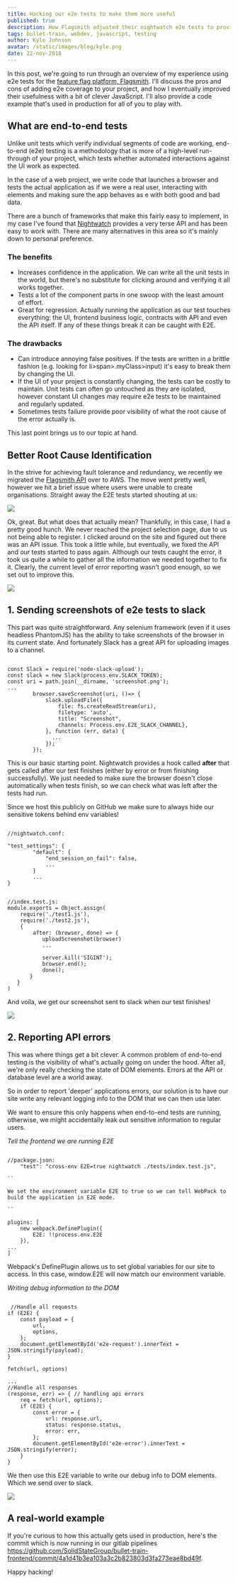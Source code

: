 ```yaml
---
title: Hacking our e2e tests to make them more useful
published: true
description: How Flagsmith adjusted their nightwatch e2e tests to provide API error reporting.
tags: bullet-train, webdev, javascript, testing
author: Kyle Johnson
avatar: /static/images/blog/kyle.png
date: 22-nov-2018
---
```


In this post, we're going to run through an overview of my experience using e2e tests for the [feature flag platform, Flagsmith](https://bullet-train.io/). I'll discuss the pros and cons of adding e2e coverage to your project, and how I eventually improved their usefulness with a bit of clever JavaScript. I'll also provide a code example that's used in production for all of you to play with.

## What are end-to-end tests
Unlike unit tests which verify individual segments of code are working, end-to-end (e2e) testing is a methodology that is more of a high-level run-through of your project, which tests whether automated interactions against the UI work as expected.

In the case of a web project, we write code that launches a browser and tests the actual application as if we were a real user, interacting with elements and making sure the app behaves as e with both good and bad data.

There are a bunch of frameworks that make this fairly easy to implement, in my case I've found that [Nightwatch](http://nightwatchjs.org/) provides a very terse API and has been easy to work with. There are many alternatives in this area so it's mainly down to personal preference.

### The benefits
 - Increases confidence in the application. We can write all the unit tests in the world, but there's no substitute for clicking around and verifying it all works together.
 - Tests a lot of the component parts in one swoop with the least amount of effort. 
 - Great for regression. Actually running the application as our test touches everything: the UI, frontend business logic, contracts with API and even the API itself. If any of these things break it can be caught with E2E.

### The drawbacks

- Can introduce annoying false positives. If the tests are written in a brittle fashion (e.g. looking for li>span>.myClass>input) it's easy to break them by changing the UI.
- If the UI of your project is constantly changing, the tests can be costly to maintain. Unit tests can often go untouched as they are isolated, however constant UI changes may require e2e tests to be maintained and regularly updated.
- Sometimes tests failure provide poor visibility of what the root cause of the error actually is.

This last point brings us to our topic at hand.

## Better Root Cause Identification

In the strive for achieving fault tolerance and redundancy, we recently we migrated the [Flagsmith API](https://bullet-train.io) over to AWS. The move went pretty well, however we hit a brief issue where users were unable to create organisations. Straight away the E2E tests started shouting at us:

<img src="https://image.ibb.co/mg2OhA/download.png"/>

Ok, great. But what does that actually mean? Thankfully, in this case, I had a pretty good hunch. We never reached the project selection page, due to us not being able to register. I clicked around on the site and figured out there was an API issue. This took a little while, but eventually, we fixed the API and our tests started to pass again. Although our tests caught the error, it took us quite a while to gather all the information we needed together to fix it. Clearly, the current level of error reporting wasn't good enough, so we set out to improve this.

<img src="https://image.ibb.co/niMG2A/download-1.png"/>

## 1. Sending screenshots of e2e tests to slack

This part was quite straightforward. Any selenium framework (even if it uses headless PhantomJS) has the ability to take screenshots of the browser in its current state. And fortunately Slack has a great API for uploading images to a channel.


```

const Slack = require('node-slack-upload');
const slack = new Slack(process.env.SLACK_TOKEN); 
const uri = path.join(__dirname, 'screenshot.png');
...
        browser.saveScreenshot(uri, ()=> {
            slack.uploadFile({
                file: fs.createReadStream(uri),
                filetype: 'auto',
                title: "Screenshot",
                channels: Process.env.E2E_SLACK_CHANNEL},
            }, function (err, data) {
              ...
            });
        });

```


This is our basic starting point. Nightwatch provides a hook called **after** that gets called after our test finishes (either by error or from finishing successfully). We just needed to make sure the browser doesn't close automatically when tests finish, so we can check what was left after the tests had run.

Since we host this publicly on GitHub we make sure to always hide our sensitive tokens behind env variables!


```

//nightwatch.conf:

"test_settings": {
        "default": {
            "end_session_on_fail": false,
            ...
        }
        ...
}

```



```

//index.test.js:
module.exports = Object.assign(
    require('./test1.js'),
    require('./test2.js'),
    {
        after: (browser, done) => {
           uploadScreenshot(browser)
           ...
           
           server.kill('SIGINT');         
           browser.end();                 
           done();
       }
   }
)

```

And voila, we get our screenshot sent to slack when our test finishes!

<img src="https://image.ibb.co/nNkZNA/download-2.png"/>

## 2. Reporting API errors

This was where things get a bit clever. A common problem of end-to-end testing is the visibility of what's actually going on under the hood. After all, we're only really checking the state of DOM elements. Errors at the API or database level are a world away. 

So in order to report 'deeper' applications errors, our solution is to have our site write any relevant logging info to the DOM that we can then use later.

We want to ensure this only happens when end-to-end tests are running, otherwise, we might accidentally leak out sensitive information to regular users.

*Tell the frontend we are running E2E*

```

//package.json:
    "test": "cross-env E2E=true nightwatch ./tests/index.test.js",

``

We set the environment variable E2E to true so we can tell WebPack to build the application in E2E mode.

``

plugins: [
    new webpack.DefinePlugin({
        E2E: !!process.env.E2E
    }),
...
]

```

Webpack's DefinePlugin allows us to set global variables for our site to access. In this case, window.E2E will now match our environment variable.

*Writing debug information to the DOM*


```

 //Handle all requests
if (E2E) {
    const payload = {
        url,
        options,
    };
    document.getElementById('e2e-request').innerText = JSON.stringify(payload);
}

fetch(url, options)

...
//Handle all responses
(response, err) => { // handling api errors
    req = fetch(url, options);
    if (E2E) {
        const error = {
            url: response.url,
            status: response.status,
            error: err,
        };
        document.getElementById('e2e-error').innerText = JSON.stringify(error);
    }
}

```

We then use this E2E variable to write our debug info to DOM elements. Which we send over to slack.

<img src="https://image.ibb.co/mpWaCA/download-3.png"/>

## A real-world example
If you're curious to how this actually gets used in production, here's the commit which is now running in our gitlab pipelines https://github.com/SolidStateGroup/bullet-train-frontend/commit/4a1d41b3ea103a3c2b823803d3fa273eae8bd49f.


Happy hacking!
